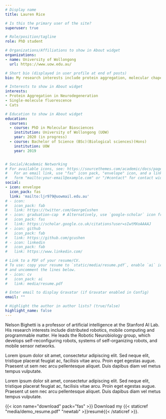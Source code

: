 ```yaml
---
# Display name
title: Lauren Rice

# Is this the primary user of the site?
superuser: true

# Role/position/tagline
role: PhD student 

# Organizations/Affiliations to show in About widget
organizations:
- name: University of Wollongong
  url: https://www.uow.edu.au/

# Short bio (displayed in user profile at end of posts)
bio: My research interests include protein aggregation, molecular chaperones, and my cat, Winston.

# Interests to show in About widget
interests:
- Protein Aggregation in Neurodegeneration
- Single-molecule fluorescence 
- Cats

# Education to show in About widget
education:
  courses:
  - course: PhD in Molecular Biosciences
    institution: University of Wollongong (UOW)
    year: 2020 (in progress)
  - course: Bachelor of Science (BSc)(Biological sciences)(Hons)
    institution: UOW
    year: 2019


# Social/Academic Networking
# For available icons, see: https://sourcethemes.com/academic/docs/page-builder/#icons
#   For an email link, use "fas" icon pack, "envelope" icon, and a link in the
#   form "mailto:your-email@example.com" or "/#contact" for contact widget.
social:
- icon: envelope
  icon_pack: fas
  link: 'mailto:ljr979@uowmail.edu.au'
# - icon: 
#   icon_pack: fab
#   link: https://twitter.com/GeorgeCushen
# - icon: graduation-cap  # Alternatively, use `google-scholar` icon from `ai` icon pack
#   icon_pack: fas
#   link: https://scholar.google.co.uk/citations?user=sIwtMXoAAAAJ
# - icon: github
#   icon_pack: fab
#   link: https://github.com/gcushen
# - icon: linkedin
#   icon_pack: fab
#   link: https://www.linkedin.com/

# Link to a PDF of your resume/CV.
# To use: copy your resume to `static/media/resume.pdf`, enable `ai` icons in `params.toml`, 
# and uncomment the lines below.
# - icon: cv
#   icon_pack: ai
#   link: media/resume.pdf

# Enter email to display Gravatar (if Gravatar enabled in Config)
email: ""

# Highlight the author in author lists? (true/false)
highlight_name: false
---
```


Nelson Bighetti is a professor of artificial intelligence at the Stanford AI Lab. His research interests include distributed robotics, mobile computing and programmable matter. He leads the Robotic Neurobiology group, which develops self-reconfiguring robots, systems of self-organizing robots, and mobile sensor networks.

Lorem ipsum dolor sit amet, consectetur adipiscing elit. Sed neque elit, tristique placerat feugiat ac, facilisis vitae arcu. Proin eget egestas augue. Praesent ut sem nec arcu pellentesque aliquet. Duis dapibus diam vel metus tempus vulputate.

Lorem ipsum dolor sit amet, consectetur adipiscing elit. Sed neque elit, tristique placerat feugiat ac, facilisis vitae arcu. Proin eget egestas augue. Praesent ut sem nec arcu pellentesque aliquet. Duis dapibus diam vel metus tempus vulputate.

{{< icon name="download" pack="fas" >}} Download my {{< staticref "media/demo_resume.pdf" "newtab" >}}resumé{{< /staticref >}}.
